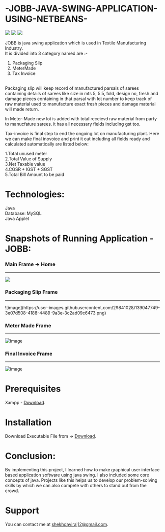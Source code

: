 # -JOBB-JAVA-SWING-APPLICATION-USING-NETBEANS-

<img src="https://forthebadge.com/images/badges/built-with-love.svg" /> <img src="https://forthebadge.com/images/badges/made-with-java.svg" />
<img src="https://forthebadge.com/images/badges/contains-17-coffee-cups.svg" />

JOBB is java swing application which is used in Textile Manufacturing Industry.
<br>It is divided into 3 category named are :- <br>
1. Packaging Slip <br>
2. MeterMade<br>
3. Tax Invoice 
<br>
Packaging slip will keep record of manufactured parsals of sarees containing details of sarees like size in mts 5, 5.5, fold, design no, fresh and damage pieces containing in that parsal with lot number to keep track of raw material used to manufacture exact fresh pieces and damage material will made return.<br>

In Meter-Made new lot is added with total receievd raw material from party to manucfature sarees. it has all necessary fields including gst too.<br>

Tax-invoice is final step to end the ongoing lot on manufacturing plant. Here we can make final inovoice and print it out including all fields ready and calculated automatically are listed below:<br>

1.Total unused meter <br>
2.Total Value of Supply<br>
3.Net Taxable value<br>
4.CGSR + IGST + SGST <br>
5.Total Bill Amount to be paid<br>

# Technologies:

Java<br>
Database: MySQL<br>
Java Applet<br>

# Snapshots of Running Application - JOBB:

<h3> Main Frame -> Home </h3><hr>
<img src="https://user-images.githubusercontent.com/29841028/139048495-2c7125ab-e21b-4e19-a942-2a91efb1989d.png"/>
<h3> Packaging Slip Frame </h3><hr>
![image](https://user-images.githubusercontent.com/29841028/139047749-3e07d508-4188-4489-9a3e-3c2ad09c6473.png)

<h3> Meter Made Frame </h3><hr>

![image](https://user-images.githubusercontent.com/29841028/139048760-4ed95914-3ab3-4e84-87df-707782dcc960.png)

<h3> Final Invoice Frame </h3><hr>

![image](https://user-images.githubusercontent.com/29841028/139048572-317c934c-645d-4170-8877-2e7c8359720c.png)





# Prerequisites
Xampp - [Download](https://www.apachefriends.org/download.html).

# Installation
Download Executable File from -> [Download](https://github.com/shekhdaviraj/-JOBB-JAVA-SWING-APPLICATION-USING-NETBEANS-/tree/master/jobb_software/dist).

# Conclusion:
By implementing this project, I learned how to make graphical user interface based application software using java swing. I also included some core concepts of java. Projects like this helps us to develop our problem-solving skills by which we can also compete with others to stand out from the crowd.

# Support
You can contact me at shekhdaviraj12@gmail.com.



